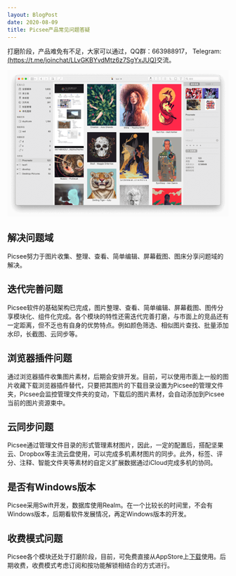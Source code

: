 ```yaml
---
layout: BlogPost
date: 2020-08-09
title: Picsee产品常见问题答疑
---
```


打磨阶段，产品难免有不足，大家可以通过，QQ群：663988917， Telegram: [(https://t.me/joinchat/LLvGKBYvdMtz6z7SgYxJUQ)](https://t.me/joinchat/LLvGKBYvdMtz6z7SgYxJUQ)交流。<!-- more -->

![landscape.png](./images/Picsee_answer/landscape.png)

## 解决问题域
Picsee努力于图片收集、整理、查看、简单编辑、屏幕截图、图床分享问题域的解决。

## 迭代完善问题
Picsee软件的基础架构已完成，图片整理、查看、简单编辑、屏幕截图、图传分享模块化、组件化完成。各个模块的特性还需迭代完善打磨，与市面上的竞品还有一定距离，但不乏也有自身的优势特点。例如颜色筛选、相似图片查找、批量添加水印，长截图、云同步等。

## 浏览器插件问题
通过浏览器插件收集图片素材，后期会安排开发。目前，可以使用市面上一般的图片收藏下载浏览器插件替代，只要把其图片的下载目录设置为Picsee的管理文件夹，Picsee会监控管理文件夹的变动，下载后的图片素材，会自动添加到Picsee当前的图片资源束中。

## 云同步问题
Picsee通过管理文件目录的形式管理素材图片，因此，一定的配置后，搭配坚果云、Dropbox等主流云盘使用，可以完成多机素材图片的同步。此外，标签、评分、注释、智能文件夹等素材的自定义扩展数据通过iCloud完成多机的协同。

## 是否有Windows版本
Picsee采用Swift开发，数据库使用Realm。在一个比较长的时间里，不会有Windows版本，后期看软件发展情况，再定Windows版本的开发。

## 收费模式问题
Picsee各个模块还处于打磨阶段，目前，可免费直接从AppStore上[下载](https://apps.apple.com/cn/app/picsee-%E7%9C%8B%E5%9B%BE-%E6%88%AA%E5%9B%BE/id1454805783?mt=12)使用。后期收费，收费模式考虑订阅和按功能解锁相结合的方式进行。





